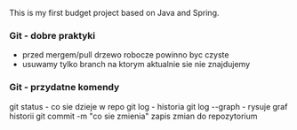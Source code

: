 This is my first budget project based on Java and Spring.

### Git - dobre praktyki

- przed mergem/pull drzewo robocze powinno byc czyste
- usuwamy tylko branch na ktorym aktualnie sie nie znajdujemy

### Git - przydatne komendy
git status - co sie dzieje w repo
git log - historia
git log --graph - rysuje graf historii
git commit -m "co sie zmienia" zapis zmian do repozytorium

